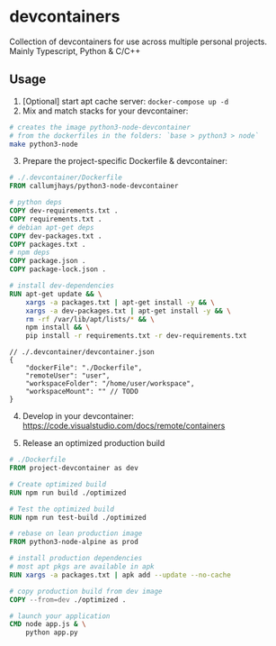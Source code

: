 # devcontainers
Collection of devcontainers for use across multiple personal projects. Mainly Typescript, Python &amp; C/C++

## Usage

1. \[Optional] start apt cache server: `docker-compose up -d`
2. Mix and match stacks for your devcontainer:
```bash
# creates the image python3-node-devcontainer
# from the dockerfiles in the folders: `base > python3 > node`
make python3-node
```

3. Prepare the project-specific Dockerfile & devcontainer:
```Dockerfile
# ./.devcontainer/Dockerfile
FROM callumjhays/python3-node-devcontainer

# python deps
COPY dev-requirements.txt .
COPY requirements.txt .
# debian apt-get deps
COPY dev-packages.txt .
COPY packages.txt .
# npm deps
COPY package.json .
COPY package-lock.json .

# install dev-dependencies
RUN apt-get update && \
    xargs -a packages.txt | apt-get install -y && \
    xargs -a dev-packages.txt | apt-get install -y && \
    rm -rf /var/lib/apt/lists/* && \
    npm install && \
    pip install -r requirements.txt -r dev-requirements.txt
```

```jsonc
// ./.devcontainer/devcontainer.json
{
    "dockerFile": "./Dockerfile",
    "remoteUser": "user",
    "workspaceFolder": "/home/user/workspace",
    "workspaceMount": "" // TODO
}
```

4. Develop in your devcontainer: https://code.visualstudio.com/docs/remote/containers


5. Release an optimized production build

```Dockerfile
# ./Dockerfile
FROM project-devcontainer as dev

# Create optimized build
RUN npm run build ./optimized

# Test the optimized build
RUN npm run test-build ./optimized

# rebase on lean production image
FROM python3-node-alpine as prod

# install production dependencies
# most apt pkgs are available in apk
RUN xargs -a packages.txt | apk add --update --no-cache

# copy production build from dev image
COPY --from=dev ./optimized .

# launch your application
CMD node app.js & \
    python app.py
```